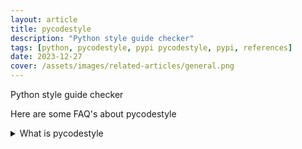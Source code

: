 ```yaml
---
layout: article
title: pycodestyle
description: "Python style guide checker"
tags: [python, pycodestyle, pypi pycodestyle, pypi, references]
date: 2023-12-27
cover: /assets/images/related-articles/general.png
---
```


Python style guide checker

Here are some FAQ's about pycodestyle
<details>
<summary>What is pycodestyle</summary>
Python style guide checker
</details>
